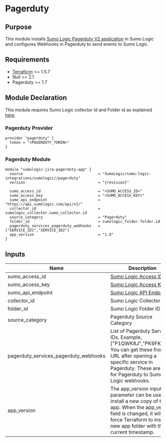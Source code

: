 # Pagerduty

## Purpose

This module installs [Sumo Logic Pagerduty V2 application](https://help.sumologic.com/07Sumo-Logic-Apps/08App_Development/PagerDuty_V2) in Sumo Logic and configures Webhooks in Pagerduty to send events to Sumo Logic.

## Requirements

* [Terraform](https://www.terraform.io/downloads.html) >= 1.5.7
* Null >= 2.1
* Pagerduty >= 1.7

## Module Declaration

This module requires Sumo Logic collector Id and Folder id as explained [here](https://github.com/SumoLogic/terraform-sumologic-sumo-logic-integrations#prerequisites-for-using-modules).

### Pagerduty Provider
```shell
provider "pagerduty" {
  token = "<PAGERDUTY_TOKEN>"
}
```

### Pagerduty Module
```shell
module "sumologic-jira-pagerduty-app" {
  source                                  = "SumoLogic/sumo-logic-integrations/sumologic//pagerduty"
  version                                 = "{revision}"

  sumo_access_id                          = "<SUMO_ACCESS_ID>"
  sumo_access_key                         = "<SUMO_ACCESS_KEY>"
  sumo_api_endpoint                       = "https://api.sumologic.com/api/v1/"
  collector_id                            = sumologic_collector.sumo_collector.id
  source_category                         = "Pagerduty"
  folder_id                               = sumologic_folder.folder.id
  pagerduty_services_pagerduty_webhooks   = ["SERVICE_ID1","SERVICE_ID2"]
  app_version                             = "1.0"
}
```

## Inputs

| Name | Description | Type | Default | Required |
|------|-------------|------|---------|:-----:|
|sumo_access_id|[Sumo Logic Access ID](https://help.sumologic.com/Manage/Security/Access-Keys)|string| |yes
|sumo_access_key|[Sumo Logic Access Key](https://help.sumologic.com/Manage/Security/Access-Keys)|string| |yes
|sumo_api_endpoint|[Sumo Logic API Endpoint](https://help.sumologic.com/APIs/General-API-Information/Sumo-Logic-Endpoints-and-Firewall-Security)|string|https://api.sumologic.com/api/v1/|yes
|collector_id|Sumo Logic Collector ID|string| |yes
|folder_id|Sumo Logic Folder ID|string| |yes
|source_category|Pagerduty Source Category|string|Pagerduty|yes
|pagerduty_services_pagerduty_webhooks|List of Pagerduty Service IDs. Example, ["P1QWK8J","PK9FKW3"]. You can get these from the URL after opening a specific service in Pagerduty. These are used for Pagerduty to Sumo Logic webhooks.|list| |yes
|app_version|The app_version input parameter can be used to install a new copy of the app. When the app_version field is changed, it will force Terraform to install a new app folder with the current timestamp.|String|1.0|no